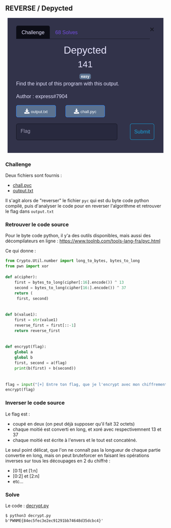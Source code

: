 ## REVERSE / Depycted



<p align="center">
  <img src="img/consignes.png" />
</p>




### Challenge

Deux fichiers sont fournis :
- [chall.pyc](chall.pyc)
- [output.txt](output.txt)

Il s'agit alors de "reverser" le fichier `pyc` qui est du byte code python compilé, puis d'analyser le code pour en reverser l'algorithme et retrouver le flag dans `output.txt`

### Retrouver le code source

Pour le byte code python, il y'a des outils disponibles, mais aussi des décompilateurs en ligne : https://www.toolnb.com/tools-lang-fra/pyc.html


Ce qui donne :

```python
from Crypto.Util.number import long_to_bytes, bytes_to_long
from pwn import xor

def a(cipher):
    first = bytes_to_long(cipher[:16].encode()) ^ 13
    second = bytes_to_long(cipher[16:].encode()) ^ 37
    return (
     first, second)


def b(value1):
    first = str(value1)
    reverse_first = first[::-1]
    return reverse_first


def encrypt(flag):
    global a
    global b
    first, second = a(flag)
    print(b(first) + b(second))


flag = input("[+] Entre ton flag, que je l'encrypt avec mon chiffrement infaillible : ")
encrypt(flag)
```

### Inverser le code source

Le flag est :
- coupé en deux (on peut déjà supposer qu'il fait 32 octets)
- chaque moitié est converti en long, et xoré avec respectivemnent 13 et 37
- chaque moitié est écrite à l'envers et le tout est concaténé.

Le seul point délicat, que l'on ne connaît pas la longueur de chaque partie convertie en long, mais on peut bruteforcer en faisant les opérations inverses sur tous les découpages en 2 du chiffré :

- [0:1] et [1:n]
- [0:2] et [2:n]
- etc...

### Solve

Le code : [decrypt.py](decrypt.py)


```
$ python3 decrypt.py
b'PWNME{84ec5fec3e2ec91291bb74648d35dcbc4}'
```
